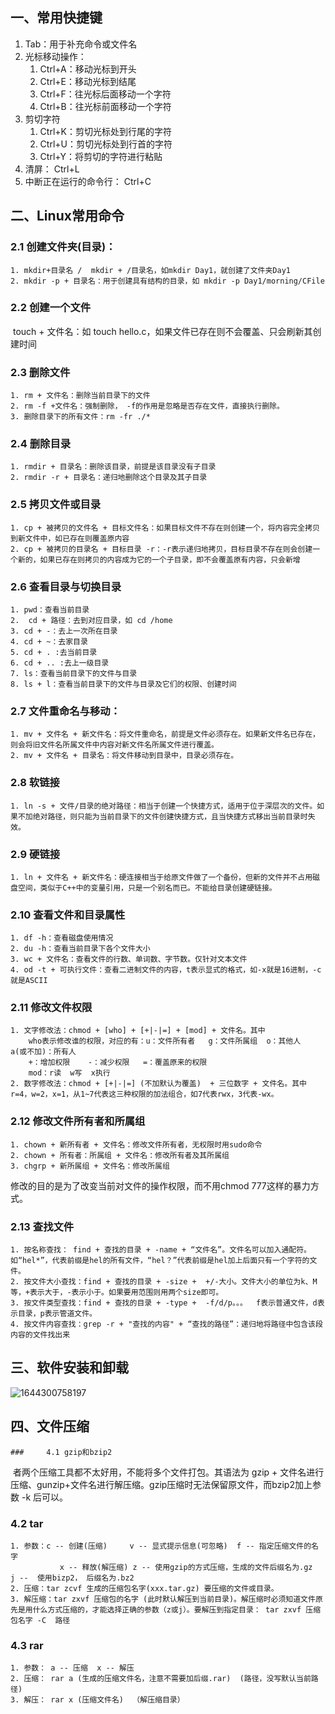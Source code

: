 ## 一、常用快捷键

1.  Tab：用于补充命令或文件名
2.  光标移动操作：
    1.   Ctrl+A：移动光标到开头 
    2.   Ctrl+E：移动光标到结尾 
    3.   Ctrl+F：往光标后面移动一个字符 
    4.   Ctrl+B：往光标前面移动一个字符 
3.  剪切字符
    1.   Ctrl+K：剪切光标处到行尾的字符 
    2.   Ctrl+U：剪切光标处到行首的字符 
    3.   Ctrl+Y：将剪切的字符进行粘贴 
4.  清屏： Ctrl+L 
5.  中断正在运行的命令行： Ctrl+C 

## 二、Linux常用命令

### 2.1 创建文件夹(目录)：

	1. mkdir+目录名 /  mkdir + /目录名，如mkdir Day1，就创建了文件夹Day1
 	2. mkdir -p + 目录名：用于创建具有结构的目录，如 mkdir -p Day1/morning/CFile

### 2.2 创建一个文件

​	touch + 文件名：如 touch hello.c，如果文件已存在则不会覆盖、只会刷新其创建时间

### 2.3 删除文件

	1. rm + 文件名：删除当前目录下的文件
 	2. rm -f +文件名：强制删除， -f的作用是忽略是否存在文件，直接执行删除。 
 	3. 删除目录下的所有文件：rm -fr ./*

### 2.4 删除目录

	1. rmdir + 目录名：删除该目录，前提是该目录没有子目录
 	2. rmdir -r + 目录名：递归地删除这个目录及其子目录

### 2.5 拷贝文件或目录

	1. cp + 被拷贝的文件名 + 目标文件名：如果目标文件不存在则创建一个，将内容完全拷贝到新文件中，如已存在则覆盖原内容
 	2. cp + 被拷贝的目录名 + 目标目录 -r：-r表示递归地拷贝，目标目录不存在则会创建一个新的，如果已存在则拷贝的内容成为它的一个子目录，即不会覆盖原有内容，只会新增

### 2.6 查看目录与切换目录

	1. pwd：查看当前目录
 	2.  cd + 路径：去到对应目录，如 cd /home
 	3. cd + -：去上一次所在目录
 	4. cd + ~：去家目录
 	5. cd + . :去当前目录
 	6. cd + .. :去上一级目录
 	7. ls：查看当前目录下的文件与目录
 	8. ls + l：查看当前目录下的文件与目录及它们的权限、创建时间

### 2.7 文件重命名与移动：

	1. mv + 文件名 + 新文件名：将文件重命名，前提是文件必须存在。如果新文件名已存在，则会将旧文件名所属文件中内容对新文件名所属文件进行覆盖。
 	2. mv + 文件名 + 目录名：将文件移动到目录中，目录必须存在。

### 2.8 软链接

	1. ln -s + 文件/目录的绝对路径：相当于创建一个快捷方式，适用于位于深层次的文件。如果不加绝对路径，则只能为当前目录下的文件创建快捷方式，且当快捷方式移出当前目录时失效。

### 2.9 硬链接

	1. ln + 文件名 + 新文件名：硬连接相当于给原文件做了一个备份，但新的文件并不占用磁盘空间，类似于C++中的变量引用，只是一个别名而已。不能给目录创建硬链接。

### 2.10 查看文件和目录属性

	1. df -h：查看磁盘使用情况
 	2. du -h：查看当前目录下各个文件大小
 	3. wc + 文件名：查看文件的行数、单词数、字节数。仅针对文本文件
 	4. od -t + 可执行文件：查看二进制文件的内容，t表示显式的格式，如-x就是16进制，-c就是ASCII

### 2.11 修改文件权限

 	1. 文字修改法：chmod + [who] + [+|-|=] + [mod] + 文件名。其中
     	who表示修改谁的权限，对应的有：u：文件所有者   g：文件所属组  o：其他人  a(或不加)：所有人
     	+：增加权限    -：减少权限   =：覆盖原来的权限
     	mod：r读  w写  x执行
 	2. 数字修改法：chmod + [+|-|=] (不加默认为覆盖)  + 三位数字 + 文件名。其中r=4，w=2，x=1，从1~7代表这三种权限的加法组合，如7代表rwx，3代表-wx。

### 2.12 修改文件所有者和所属组

	1. chown + 新所有者 + 文件名：修改文件所有者，无权限时用sudo命令
 	2. chown + 所有者：所属组 + 文件名：修改所有者及其所属组
 	3. chgrp + 新所属组 + 文件名：修改所属组

修改的目的是为了改变当前对文件的操作权限，而不用chmod 777这样的暴力方式。

### 2.13 查找文件

	1. 按名称查找： find + 查找的目录 + -name + “文件名”。文件名可以加入通配符。如“hel*”，代表前缀是hel的所有文件，“hel？”代表前缀是hel加上后面只有一个字符的文件。
 	2. 按文件大小查找：find + 查找的目录 + -size +  +/-大小。文件大小的单位为k、M等，+表示大于，-表示小于。如果要用范围则用两个size即可。
 	3. 按文件类型查找：find + 查找的目录 + -type +  -f/d/p。。。  f表示普通文件，d表示目录，p表示管道文件。
 	4. 按文件内容查找：grep -r + "查找的内容" + “查找的路径”：递归地将路径中包含该段内容的文件找出来

## 三、软件安装和卸载

![1644300758197](C:\Users\xcs\AppData\Roaming\Typora\typora-user-images\1644300758197.png)

## 四、文件压缩

	### 	4.1 gzip和bzip2

​		者两个压缩工具都不太好用，不能将多个文件打包。其语法为 gzip + 文件名进行压缩、gunzip+文件名进行解压缩。gzip压缩时无法保留原文件，而bzip2加上参数 -k 后可以。

### 4.2 tar

 	1. 参数：c -- 创建(压缩)     v -- 显式提示信息(可忽略)  f -- 指定压缩文件的名字
     		   x -- 释放(解压缩)	z -- 使用gzip的方式压缩，生成的文件后缀名为.gz  j --  使用bizp2， 后缀名为.bz2
 	2. 压缩：tar zcvf 生成的压缩包名字(xxx.tar.gz) 要压缩的文件或目录。
 	3. 解压缩：tar zxvf 压缩包的名字 (此时默认解压到当前目录)。解压缩时必须知道文件原先是用什么方式压缩的，才能选择正确的参数（z或j）。要解压到指定目录： tar zxvf 压缩包名字 -C  路径

### 4.3 rar

	1. 参数： a -- 压缩  x -- 解压
 	2. 压缩： rar a (生成的压缩文件名，注意不需要加后缀.rar)  (路径，没写默认当前路径)
 	3. 解压： rar x (压缩文件名)  （解压缩目录）
